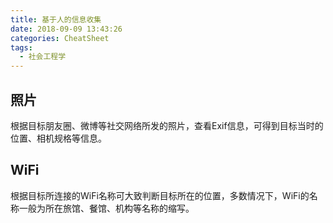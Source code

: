 ```yaml
---
title: 基于人的信息收集
date: 2018-09-09 13:43:26
categories: CheatSheet
tags:
  - 社会工程学
---
```


## 照片

根据目标朋友圈、微博等社交网络所发的照片，查看Exif信息，可得到目标当时的位置、相机规格等信息。

## WiFi

根据目标所连接的WiFi名称可大致判断目标所在的位置，多数情况下，WiFi的名称一般为所在旅馆、餐馆、机构等名称的缩写。
